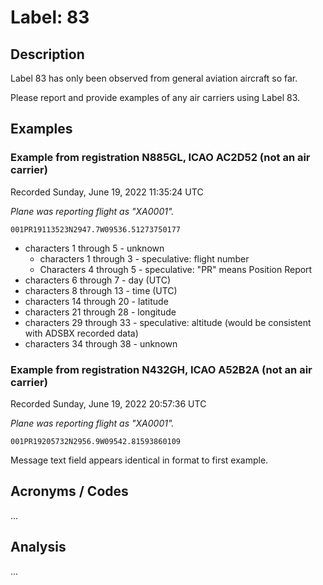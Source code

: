 # Label: 83

## Description

Label 83 has only been observed from general aviation aircraft so far.

Please report and provide examples of any air carriers using Label 83.

## Examples

### Example from registration N885GL, ICAO AC2D52 (not an air carrier)
Recorded Sunday, June 19, 2022 11:35:24 UTC

*Plane was reporting flight as "XA0001".*

```
001PR19113523N2947.7W09536.51273750177
```

- characters 1 through 5 - unknown
  - characters 1 through 3 - speculative: flight number
  - Characters 4 through 5 - speculative: "PR" means Position Report
- characters 6 through 7 - day (UTC)
- characters 8 through 13 - time (UTC)
- characters 14 through 20 - latitude
- characters 21 through 28 - longitude
- characters 29 through 33 - speculative: altitude (would be consistent with ADSBX recorded data)
- characters 34 through 38 - unknown


### Example from registration N432GH, ICAO A52B2A (not an air carrier)
Recorded Sunday, June 19, 2022 20:57:36 UTC

*Plane was reporting flight as "XA0001".*

```
001PR19205732N2956.9W09542.81593860109
```


Message text field appears identical in format to first example.

## Acronyms / Codes

...

## Analysis

...
